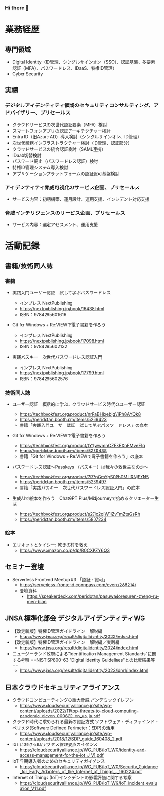 ### Hi there 👋

<!--
**peridotan/peridotan** is a ✨ _special_ ✨ repository because its `README.md` (this file) appears on your GitHub profile.

Here are some ideas to get you started:

- 🔭 I’m currently working on ...
- 🌱 I’m currently learning ...
- 👯 I’m looking to collaborate on ...
- 🤔 I’m looking for help with ...
- 💬 Ask me about ...
- 📫 How to reach me: ...
- 😄 Pronouns: ...
- ⚡ Fun fact: ...
-->

# 業務経歴
## 専門領域
- Digital Identity（ID管理、シングルサインオン（SSO）、認証基盤、多要素認証（MFA）、パスワードレス、IDaaS、特権ID管理）
- Cyber Security
## 実績
### デジタルアイデンティティ領域のセキュリティコンサルティング、アドバイザリー、プリセールス
- クラウドサービスの次世代認証要素（MFA）検討
- スマートフォンアプリの認証アーキテクチャー検討
- Entra ID（旧Azure AD）導入検討（シングルサインオン、ID管理）
- 次世代業務インフラストラクチャー検討（ID管理、認証部分）
- クラウドサービスの統合認証検討（SAML連携）
- IDaaS切替検討
- パスワード廃止（パスワードレス認証）検討
- 特権ID管理システム導入検討
- アプリケーションプラットフォームの認証認可基盤検討
### アイデンティティ脅威可視化のサービス企画、プリセールス
- サービス内容：初期構築、運用設計、運用支援、インシデント対応支援
### 脅威インテリジェンスのサービス企画、プリセールス
-  サービス内容：選定アセスメント、運用支援

# 活動記録
## 書籍/技術同人誌
### 書籍
- 実践入門ユーザー認証　試して学ぶパスワードレス
	- インプレス NextPublishing
	- https://nextpublishing.jp/book/16438.html
	- ISBN：9784295601616

 - Git for Windows + Re:VIEWで電子書籍を作ろう
	- インプレス NextPublishing
	- https://nextpublishing.jp/book/17098.html
 	- ISBN：9784295602132

 - 実践パスキー　次世代パスワードレス認証入門
	- インプレス NextPublishing
	- https://nextpublishing.jp/book/17799.html
	- ISBN：9784295602576

### 技術同人誌
- ユーザー認証　概括的に学ぶ、クラウドサービス時代のユーザー認証
	- https://techbookfest.org/product/nrPaBHixebigViPh8AYQk8
 	- https://peridotan.booth.pm/items/5269423
	- 書籍「実践入門ユーザー認証　試して学ぶパスワードレス」の底本

- Git for Windows + Re:VIEWで電子書籍を作ろう
	- https://techbookfest.org/product/tY1jwwmnCZE8EXnFMveF1q
 	- https://peridotan.booth.pm/items/5269488
	- 書籍「Git for Windows + Re:VIEWで電子書籍を作ろう」の底本

- パスワードレス認証～Passkeys （パスキー）は我々の救世主なのか～
	- https://techbookfest.org/product/7R2pGmYpS0Rb0MURNjFXN5
 	- https://peridotan.booth.pm/items/5269497
	- 書籍「実践パスキー　次世代パスワードレス認証入門」の底本

 - 生成AIで絵本を作ろう　ChatGPT Plus/Midjourneyで始めるクリエーター生活
	- https://techbookfest.org/product/s27ix2qiW1iZvFmZtsGsRh
 	- https://peridotan.booth.pm/items/5807234

### 絵本
- エリオットとケイシー: 乾きの村を救え
	- https://www.amazon.co.jp/dp/B0CXPZY6Q3

## セミナー登壇
- Serverless Frontend Meetup #3 「認証・認可」
	- https://serverless-frontend.connpass.com/event/285214/
	- 登壇資料
		- https://speakerdeck.com/peridotan/pasuwadoresuren-zheng-ru-men-bian

## JNSA 標準化部会 デジタルアイデンティティWG
- 【改定新版】特権ID管理ガイドライン　解説編
	- https://www.jnsa.org/result/digitalidentity/2022/index.html
- 【改定新版】特権ID管理ガイドライン　解説編／実践編
	- https://www.jnsa.org/result/digitalidentity/2024/index.html	
- ニュージーランド政府による"Identification Management Standards"に関する考察
==NIST SP800-63 "Digital Identity Guidelines"との比較結果等==
	- https://www.jnsa.org/result/digitalidentity/2023/idm1/index.html

## 日本クラウドセキュリティアライアンス
- クラウドコンピューティングの重大脅威 パンデミックイレブン
	- https://www.cloudsecurityalliance.jp/site/wp-content/uploads/2022/11/top-threats-to-cloud-computing-pandemic-eleven-060622-en_us-ja.pdf
- クラウド時代に求められる最新の認証方式 ソフトウェア・ディファインド・ペリメタ(Software Defined Perimeter：SDP)の活用
	- https://www.cloudsecurityalliance.jp/site/wp-content/uploads/2018/12/SDP_guide_160408_2.pdf
- IoT におけるID/アクセス管理要点ガイダンス
	- https://cloudsecurityalliance.jp/WG_PUB/IoT_WG/identity-and-access-management-for-the-iot_J_V1.pdf
- IoT 早期導入者のためのセキュリティガイダンス
	- https://cloudsecurityalliance.jp/WG_PUB/IoT_WG/Security_Guidance_for_Early_Adopters_of_the_Internet_of_Things_J_160224.pdf
- Internet of Things (IoT)インシデントの影響評価に関する考察
	- https://cloudsecurityalliance.jp/WG_PUB/IoT_WG/IoT_incident_evaluation_V11.pdf
